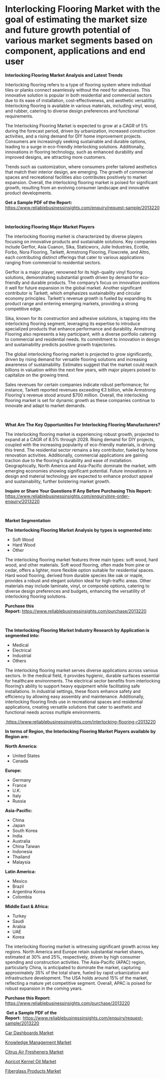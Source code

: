 <p><h1>Interlocking Flooring Market with the goal of estimating the market size and future growth potential of various market segments based on component, applications and end user</h1></p><p><strong>Interlocking Flooring Market Analysis and Latest Trends</strong></p>
<p><p>Interlocking flooring refers to a type of flooring system where individual tiles or planks connect seamlessly without the need for adhesives. This innovative solution is popular in both residential and commercial sectors due to its ease of installation, cost-effectiveness, and aesthetic versatility. Interlocking flooring is available in various materials, including vinyl, wood, and rubber, catering to diverse design preferences and functional requirements.</p><p>The Interlocking Flooring Market is expected to grow at a CAGR of 5% during the forecast period, driven by urbanization, increased construction activities, and a rising demand for DIY home improvement projects. Consumers are increasingly seeking sustainable and durable options, leading to a surge in eco-friendly interlocking solutions. Additionally, innovations in flooring technology, such as enhanced durability and improved designs, are attracting more customers.</p><p>Trends such as customization, where consumers prefer tailored aesthetics that match their interior design, are emerging. The growth of commercial spaces and recreational facilities also contributes positively to market expansion. Overall, the interlocking flooring market is poised for significant growth, resulting from an evolving consumer landscape and innovative product developments.</p></p>
<p><strong>Get a Sample PDF of the Report:&nbsp;</strong> <a href="https://www.reliablebusinessinsights.com/enquiry/request-sample/2013220?utm_campaign=1091&utm_medium=2&utm_source=Github&utm_content=ia&utm_term=30012025&utm_id=interlocking-flooring">https://www.reliablebusinessinsights.com/enquiry/request-sample/2013220</a></p>
<p>&nbsp;</p>
<p><strong>Interlocking Flooring Major Market Players</strong></p>
<p><p>The interlocking flooring market is characterized by diverse players focusing on innovative products and sustainable solutions. Key companies include Gerflor, Asia Cuanon, Sika, Staticworx, Julie Industries, Ecotile, Forbo, Nora Flooring, Tarkett, Armstrong Flooring, Flowcrete, and Altro, each contributing distinct offerings that cater to various applications ranging from commercial to residential sectors.</p><p>Gerflor is a major player, renowned for its high-quality vinyl flooring solutions, demonstrating substantial growth driven by demand for eco-friendly and durable products. The company’s focus on innovation positions it well for future expansion in the global market. Another significant contributor is Tarkett, which emphasizes sustainability and circular economy principles. Tarkett's revenue growth is fueled by expanding its product range and entering emerging markets, providing a strong competitive edge.</p><p>Sika, known for its construction and adhesive solutions, is tapping into the interlocking flooring segment, leveraging its expertise to introduce specialized products that enhance performance and durability. Armstrong Flooring also represents a key participant, with a diverse portfolio catering to commercial and residential needs. Its commitment to innovation in design and sustainability predicts positive growth trajectories.</p><p>The global interlocking flooring market is projected to grow significantly, driven by rising demand for versatile flooring solutions and increasing awareness of sustainability. Estimates suggest that the market could reach billions in valuation within the next few years, with major players poised to capitalize on the growing trend.</p><p>Sales revenues for certain companies indicate robust performance; for instance, Tarkett reported revenues exceeding €3 billion, while Armstrong Flooring's revenue stood around $700 million. Overall, the interlocking flooring market is set for dynamic growth as these companies continue to innovate and adapt to market demands.</p></p>
<p>&nbsp;</p>
<p><strong>What Are The Key Opportunities For Interlocking Flooring Manufacturers?</strong></p>
<p><p>The interlocking flooring market is experiencing robust growth, projected to expand at a CAGR of 8.5% through 2028. Rising demand for DIY projects, coupled with the increasing popularity of eco-friendly materials, is driving this trend. The residential sector remains a key contributor, fueled by home renovation activities. Additionally, commercial applications are gaining traction due to the flooring's durability and ease of installation. Geographically, North America and Asia-Pacific dominate the market, with emerging economies showing significant potential. Future innovations in design and material technology are expected to enhance product appeal and sustainability, further bolstering market growth.</p></p>
<p><strong>Inquire or Share Your Questions If Any Before Purchasing This Report:</strong> <a href="https://www.reliablebusinessinsights.com/enquiry/pre-order-enquiry/2013220?utm_campaign=1091&utm_medium=2&utm_source=Github&utm_content=ia&utm_term=30012025&utm_id=interlocking-flooring">https://www.reliablebusinessinsights.com/enquiry/pre-order-enquiry/2013220</a></p>
<p>&nbsp;</p>
<p><strong>Market Segmentation</strong></p>
<p><strong>The Interlocking Flooring Market Analysis by types is segmented into:</strong></p>
<p><ul><li>Soft Wood</li><li>Hard Wood</li><li>Other</li></ul></p>
<p><p>The interlocking flooring market features three main types: soft wood, hard wood, and other materials. Soft wood flooring, often made from pine or cedar, offers a lighter, more flexible option suitable for residential spaces. Hard wood flooring, derived from durable species like oak or maple, provides a robust and elegant solution ideal for high-traffic areas. Other materials may include laminate, vinyl, or composite options, catering to diverse design preferences and budgets, enhancing the versatility of interlocking flooring solutions.</p></p>
<p><strong>Purchase this Report:&nbsp;</strong><a href="https://www.reliablebusinessinsights.com/purchase/2013220?utm_campaign=1091&utm_medium=2&utm_source=Github&utm_content=ia&utm_term=30012025&utm_id=interlocking-flooring">https://www.reliablebusinessinsights.com/purchase/2013220</a></p>
<p>&nbsp;</p>
<p><strong>The Interlocking Flooring Market Industry Research by Application is segmented into:</strong></p>
<p><ul><li>Medical</li><li>Electrical</li><li>Industrial</li><li>Others</li></ul></p>
<p><p>The interlocking flooring market serves diverse applications across various sectors. In the medical field, it provides hygienic, durable surfaces essential for healthcare environments. The electrical sector benefits from interlocking flooring’s ability to support heavy equipment while facilitating safe installations. In industrial settings, these floors enhance safety and efficiency by allowing easy assembly and maintenance. Additionally, interlocking flooring finds use in recreational spaces and residential applications, creating versatile solutions that cater to aesthetic and functional needs across multiple environments.</p></p>
<p><a href="https://www.reliablebusinessinsights.com/interlocking-flooring-r2013220?utm_campaign=1091&utm_medium=2&utm_source=Github&utm_content=ia&utm_term=30012025&utm_id=interlocking-flooring">&nbsp;https://www.reliablebusinessinsights.com/interlocking-flooring-r2013220</a></p>
<p><strong>In terms of Region, the Interlocking Flooring Market Players available by Region are:</strong></p>
<p>
    <p> <strong> North America: </strong>
        <ul>
            <li>United States</li>
            <li>Canada</li>
        </ul>
        </p> 
    <p> <strong> Europe: </strong>
        <ul>
            <li>Germany</li>
            <li>France</li>
            <li>U.K.</li>
            <li>Italy</li>
            <li>Russia</li>
        </ul>
        </p> 
    <p> <strong> Asia-Pacific: </strong>
        <ul>
            <li>China</li>
            <li>Japan</li>
            <li>South Korea</li>
            <li>India</li>
            <li>Australia</li>
            <li>China Taiwan</li>
            <li>Indonesia</li>
            <li>Thailand</li>
            <li>Malaysia</li>
        </ul>
        </p> 
    <p> <strong> Latin America: </strong>
        <ul>
            <li>Mexico</li>
            <li>Brazil</li>
            <li>Argentina Korea</li>
            <li>Colombia</li>
        </ul>
        </p> 
    <p> <strong> Middle East & Africa: </strong>
        <ul>
            <li>Turkey</li>
            <li>Saudi</li>
            <li>Arabia</li>
            <li>UAE</li>
            <li>Korea</li>
        </ul>
    </p>
    </p>
<p><p>The interlocking flooring market is witnessing significant growth across key regions. North America and Europe retain substantial market shares, estimated at 30% and 25%, respectively, driven by high consumer spending and construction activities. The Asia-Pacific (APAC) region, particularly China, is anticipated to dominate the market, capturing approximately 35% of the total share, fueled by rapid urbanization and infrastructure development. The USA holds around 15% of the market, reflecting a mature yet competitive segment. Overall, APAC is poised for robust expansion in the coming years.</p></p>
<p><strong>Purchase this Report: </strong><a href="https://www.reliablebusinessinsights.com/purchase/2013220?utm_campaign=1091&utm_medium=2&utm_source=Github&utm_content=ia&utm_term=30012025&utm_id=interlocking-flooring">https://www.reliablebusinessinsights.com/purchase/2013220</a></p>
<p>&nbsp;<strong>Get a Sample PDF of the Report:&nbsp;&nbsp;</strong><a href="https://www.reliablebusinessinsights.com/enquiry/request-sample/2013220?utm_campaign=1091&utm_medium=2&utm_source=Github&utm_content=ia&utm_term=30012025&utm_id=interlocking-flooring">https://www.reliablebusinessinsights.com/enquiry/request-sample/2013220</a></p>
<p><strong></strong></p>
<p><p><a href="https://www.linkedin.com/pulse/comprehensive-analysis-car-dashboards-market-size-projected-mqejc?utm_campaign=1091&utm_medium=2&utm_source=Github&utm_content=ia&utm_term=30012025&utm_id=interlocking-flooring">Car Dashboards Market</a></p><p><a href="https://www.linkedin.com/pulse/knowledge-management-market-research-report-exploring-ix9lf?utm_campaign=1091&utm_medium=2&utm_source=Github&utm_content=ia&utm_term=30012025&utm_id=interlocking-flooring">Knowledge Management Market</a></p><p><a href="https://www.linkedin.com/pulse/citrus-air-fresheners-market-challenges-forecasts-development-vhv4c?utm_campaign=1091&utm_medium=2&utm_source=Github&utm_content=ia&utm_term=30012025&utm_id=interlocking-flooring">Citrus Air Fresheners Market</a></p><p><a href="https://www.linkedin.com/pulse/apricot-kernel-oil-sector-surge-113-growth-roadmap-2032-subpoenas-el2pf?utm_campaign=1091&utm_medium=2&utm_source=Github&utm_content=ia&utm_term=30012025&utm_id=interlocking-flooring">Apricot Kernel Oil Market</a></p><p><a href="https://www.linkedin.com/pulse/influencing-factors-fiberglass-products-market-insights-growth-dbhmc?utm_campaign=1091&utm_medium=2&utm_source=Github&utm_content=ia&utm_term=30012025&utm_id=interlocking-flooring">Fiberglass Products Market</a></p></p>